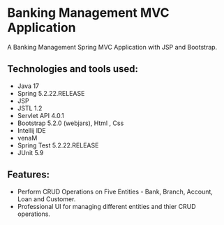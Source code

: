 # Banking Management MVC Application 
A Banking Management Spring MVC Application with JSP and Bootstrap.

## Technologies and tools used:
* Java 17
* Spring 5.2.22.RELEASE
* JSP
* JSTL 1.2
* Servlet API 4.0.1
* Bootstrap 5.2.0 (webjars), Html , Css
* Intellij IDE
* venaM
* Spring Test 5.2.22.RELEASE
* JUnit 5.9

## Features: 
- Perform CRUD Operations on Five Entities - Bank, Branch, Account, Loan and Customer. 
- Professional UI for managing different entities and thier CRUD operations.
